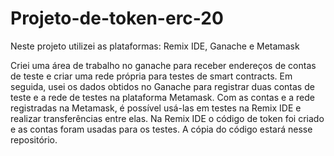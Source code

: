 # Projeto-de-token-erc-20

Neste projeto utilizei as plataformas: Remix IDE, Ganache e Metamask

Criei uma área de trabalho no ganache para receber endereços de contas de teste e criar uma rede própria para testes de smart contracts. Em seguida, usei os dados obtidos no Ganache para registrar duas contas de teste e a rede de testes na plataforma Metamask.
Com as contas e a rede registradas na Metamask, é possível usá-las em testes na Remix IDE e realizar transferências entre elas. 
Na Remix IDE o código de token foi criado e as contas foram usadas para os testes. 
A cópia do código estará nesse repositório.

